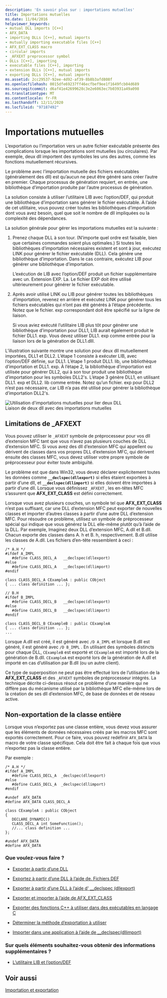 ```yaml
---
description: 'En savoir plus sur : importations mutuelles'
title: Importations mutuelles
ms.date: 11/04/2016
helpviewer_keywords:
- mutual DLL imports [C++]
- AFX_DATA
- importing DLLs [C++], mutual imports
- mutually importing executable files [C++]
- AFX_EXT_CLASS macro
- circular imports
- _AFXEXT preprocessor symbol
- DLLs [C++], importing
- executable files [C++], importing
- extension DLLs [C++], mutual imports
- exporting DLLs [C++], mutual imports
ms.assetid: 2cc29537-92ee-4d92-af39-8b8b3afd808f
ms.openlocfilehash: 0015dfe69237ff46ecfbef9ee1f1649fcb04d689
ms.sourcegitcommit: d6af41e42699628c3e2e6063ec7b03931a49a098
ms.translationtype: MT
ms.contentlocale: fr-FR
ms.lasthandoff: 12/11/2020
ms.locfileid: "97187492"
---
```

# <a name="mutual-imports"></a>Importations mutuelles

L’exportation ou l’importation vers un autre fichier exécutable présente des complications lorsque les importations sont mutuelles (ou circulaires). Par exemple, deux dll importent des symboles les uns des autres, comme les fonctions mutuellement récursives.

Le problème avec l’importation mutuelle des fichiers exécutables (généralement des dll) est qu’aucun ne peut être généré sans créer l’autre en premier. Chaque processus de génération requiert, en entrée, une bibliothèque d’importation produite par l’autre processus de génération.

La solution consiste à utiliser l’utilitaire LIB avec l’option/DEF, qui produit une bibliothèque d’importation sans générer le fichier exécutable. À l’aide de cet utilitaire, vous pouvez créer toutes les bibliothèques d’importation dont vous avez besoin, quel que soit le nombre de dll impliquées ou la complexité des dépendances.

La solution générale pour gérer les importations mutuelles est la suivante :

1. Prenez chaque DLL à son tour. (N’importe quel ordre est faisable, bien que certaines commandes soient plus optimales.) Si toutes les bibliothèques d’importation nécessaires existent et sont à jour, exécutez LINK pour générer le fichier exécutable (DLL). Cela génère une bibliothèque d’importation. Dans le cas contraire, exécutez LIB pour générer une bibliothèque d’importation.

   L’exécution de LIB avec l’option/DEF produit un fichier supplémentaire avec un. Extension EXP. La. Le fichier EXP doit être utilisé ultérieurement pour générer le fichier exécutable.

1. Après avoir utilisé LINK ou LIB pour générer toutes les bibliothèques d’importation, revenez en arrière et exécutez LINK pour générer tous les fichiers exécutables qui n’ont pas été générés à l’étape précédente. Notez que le fichier. exp correspondant doit être spécifié sur la ligne de liaison.

   Si vous aviez exécuté l’utilitaire LIB plus tôt pour générer une bibliothèque d’importation pour DLL1, LIB aurait également produit le fichier DLL1. exp. Vous devez utiliser DLL1. exp comme entrée pour la liaison lors de la génération de DLL1.dlll.

L’illustration suivante montre une solution pour deux dll mutuellement importées, DLL1 et DLL2. L’étape 1 consiste à exécuter LIB, avec l’option/DEF définie, sur DLL1. L’étape 1 produit DLL1. lib, une bibliothèque d’importation et DLL1. exp. À l’étape 2, la bibliothèque d’importation est utilisée pour générer DLL2, qui à son tour produit une bibliothèque d’importation pour les symboles DLL2's. L’étape 3 génère DLL1, en utilisant DLL1. exp et DLL2. lib comme entrée. Notez qu’un fichier. exp pour DLL2 n’est pas nécessaire, car LIB n’a pas été utilisé pour générer la bibliothèque d’importation DLL2's.

![Utilisation d'importations mutuelles pour lier deux DLL](media/vc37yj1.gif "Utilisation d'importations mutuelles pour lier deux DLL")<br/>
Liaison de deux dll avec des importations mutuelles

## <a name="limitations-of-_afxext"></a>Limitations de _AFXEXT

Vous pouvez utiliser le `_AFXEXT` symbole de préprocesseur pour vos dll d’extension MFC tant que vous n’avez pas plusieurs couches de DLL d’extension MFC. Si vous avez des dll d’extension MFC qui appellent ou dérivent de classes dans vos propres DLL d’extension MFC, qui dérivent ensuite des classes MFC, vous devez utiliser votre propre symbole de préprocesseur pour éviter toute ambiguïté.

Le problème est que dans Win32, vous devez déclarer explicitement toutes les données comme **`__declspec(dllexport)`** si elles étaient exportées à partir d’une dll, et **`__declspec(dllimport)`** si elles doivent être importées à partir d’une dll. Lorsque vous définissez `_AFXEXT` , les en-têtes MFC s’assurent que **AFX_EXT_CLASS** est défini correctement.

Lorsque vous avez plusieurs couches, un symbole tel que **AFX_EXT_CLASS** n’est pas suffisant, car une DLL d’extension MFC peut exporter de nouvelles classes et importer d’autres classes à partir d’une autre DLL d’extension MFC. Pour résoudre ce problème, utilisez un symbole de préprocesseur spécial qui indique que vous générez la DLL elle-même plutôt qu’à l’aide de la DLL. Par exemple, Imaginez deux DLL d’extension MFC, A.dll et B.dll. Chacun exporte des classes dans A. h et B. h, respectivement. B.dll utilise les classes de A.dll. Les fichiers d’en-tête ressemblent à ceci :

```
/* A.H */
#ifdef A_IMPL
   #define CLASS_DECL_A   __declspec(dllexport)
#else
   #define CLASS_DECL_A   __declspec(dllimport)
#endif

class CLASS_DECL_A CExampleA : public CObject
{ ... class definition ... };

// B.H
#ifdef B_IMPL
   #define CLASS_DECL_B   __declspec(dllexport)
#else
   #define CLASS_DECL_B   __declspec(dllimport)
#endif

class CLASS_DECL_B CExampleB : public CExampleA
{ ... class definition ... };
...
```

Lorsque A.dll est créé, il est généré avec `/D A_IMPL` et lorsque B.dll est généré, il est généré avec `/D B_IMPL` . En utilisant des symboles distincts pour chaque DLL, `CExampleB` est exporté et `CExampleA` est importé lors de la génération de B.dll. `CExampleA` est exporté lors de la génération de A.dll et importé en cas d’utilisation par B.dll (ou un autre client).

Ce type de superposition ne peut pas être effectué lors de l’utilisation de la **AFX_EXT_CLASS** et des `_AFXEXT` symboles de préprocesseur intégrés. La technique décrite ci-dessus résout ce problème d’une manière qui ne diffère pas du mécanisme utilisé par la bibliothèque MFC elle-même lors de la création de ses dll d’extension MFC, de base de données et de réseau active.

## <a name="not-exporting-the-entire-class"></a>Non-exportation de la classe entière

Lorsque vous n’exportez pas une classe entière, vous devez vous assurer que les éléments de données nécessaires créés par les macros MFC sont exportés correctement. Pour ce faire, vous pouvez redéfinir `AFX_DATA` la macro de votre classe spécifique. Cela doit être fait à chaque fois que vous n’exportez pas la classe entière.

Par exemple :

```
/* A.H */
#ifdef A_IMPL
   #define CLASS_DECL_A  _declspec(dllexport)
#else
   #define CLASS_DECL_A  _declspec(dllimport)
#endif

#undef  AFX_DATA
#define AFX_DATA CLASS_DECL_A

class CExampleA : public CObject
{
   DECLARE_DYNAMIC()
   CLASS_DECL_A int SomeFunction();
   //... class definition ...
};

#undef AFX_DATA
#define AFX_DATA
```

### <a name="what-do-you-want-to-do"></a>Que voulez-vous faire ?

- [Exporter à partir d’une DLL](exporting-from-a-dll.md)

- [Exportez à partir d’une DLL à l’aide de. Fichiers DEF](exporting-from-a-dll-using-def-files.md)

- [Exporter à partir d’une DLL à l’aide d' __declspec (dllexport)](exporting-from-a-dll-using-declspec-dllexport.md)

- [Exporter et importer à l’aide de AFX_EXT_CLASS](exporting-and-importing-using-afx-ext-class.md)

- [Exporter des fonctions C++ à utiliser dans des exécutables en langage C](exporting-cpp-functions-for-use-in-c-language-executables.md)

- [Déterminer la méthode d’exportation à utiliser](determining-which-exporting-method-to-use.md)

- [Importer dans une application à l’aide de __declspec(dllimport)](importing-into-an-application-using-declspec-dllimport.md)

### <a name="what-do-you-want-to-know-more-about"></a>Sur quels éléments souhaitez-vous obtenir des informations supplémentaires ?

- [L’utilitaire LIB et l’option/DEF](reference/lib-reference.md)

## <a name="see-also"></a>Voir aussi

[Importation et exportation](importing-and-exporting.md)
